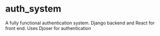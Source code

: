 # auth_system
A fully functional authentication system. Django backend and React for front end. Uses Djoser for authentication
